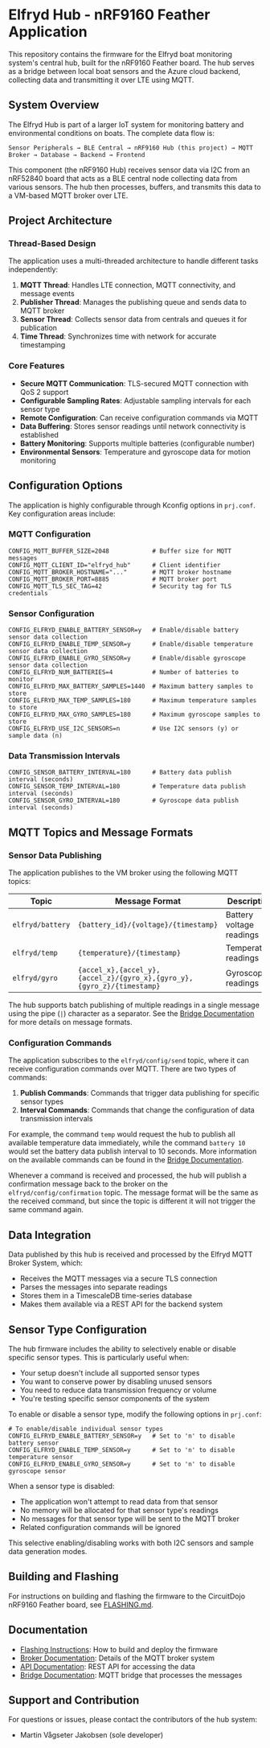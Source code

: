 # Elfryd Hub - nRF9160 Feather Application

This repository contains the firmware for the Elfryd boat monitoring system's central hub, built for the nRF9160 Feather board. The hub serves as a bridge between local boat sensors and the Azure cloud backend, collecting data and transmitting it over LTE using MQTT.

## System Overview

The Elfryd Hub is part of a larger IoT system for monitoring battery and environmental conditions on boats. The complete data flow is:

```
Sensor Peripherals → BLE Central → nRF9160 Hub (this project) → MQTT Broker → Database → Backend → Frontend
```

This component (the nRF9160 Hub) receives sensor data via I2C from an nRF52840 board that acts as a BLE central node collecting data from various sensors. The hub then processes, buffers, and transmits this data to a VM-based MQTT broker over LTE.

## Project Architecture

### Thread-Based Design

The application uses a multi-threaded architecture to handle different tasks independently:

1. **MQTT Thread**: Handles LTE connection, MQTT connectivity, and message events
2. **Publisher Thread**: Manages the publishing queue and sends data to MQTT broker
3. **Sensor Thread**: Collects sensor data from centrals and queues it for publication
4. **Time Thread**: Synchronizes time with network for accurate timestamping

### Core Features

- **Secure MQTT Communication**: TLS-secured MQTT connection with QoS 2 support
- **Configurable Sampling Rates**: Adjustable sampling intervals for each sensor type
- **Remote Configuration**: Can receive configuration commands via MQTT
- **Data Buffering**: Stores sensor readings until network connectivity is established
- **Battery Monitoring**: Supports multiple batteries (configurable number)
- **Environmental Sensors**: Temperature and gyroscope data for motion monitoring

## Configuration Options

The application is highly configurable through Kconfig options in `prj.conf`. Key configuration areas include:

### MQTT Configuration

```
CONFIG_MQTT_BUFFER_SIZE=2048            # Buffer size for MQTT messages
CONFIG_MQTT_CLIENT_ID="elfryd_hub"      # Client identifier
CONFIG_MQTT_BROKER_HOSTNAME="..."       # MQTT broker hostname
CONFIG_MQTT_BROKER_PORT=8885            # MQTT broker port
CONFIG_MQTT_TLS_SEC_TAG=42              # Security tag for TLS credentials
```

### Sensor Configuration

```
CONFIG_ELFRYD_ENABLE_BATTERY_SENSOR=y   # Enable/disable battery sensor data collection
CONFIG_ELFRYD_ENABLE_TEMP_SENSOR=y      # Enable/disable temperature sensor data collection
CONFIG_ELFRYD_ENABLE_GYRO_SENSOR=y      # Enable/disable gyroscope sensor data collection
CONFIG_ELFRYD_NUM_BATTERIES=4           # Number of batteries to monitor
CONFIG_ELFRYD_MAX_BATTERY_SAMPLES=1440  # Maximum battery samples to store
CONFIG_ELFRYD_MAX_TEMP_SAMPLES=180      # Maximum temperature samples to store
CONFIG_ELFRYD_MAX_GYRO_SAMPLES=180      # Maximum gyroscope samples to store
CONFIG_ELFRYD_USE_I2C_SENSORS=n         # Use I2C sensors (y) or sample data (n)
```

### Data Transmission Intervals

```
CONFIG_SENSOR_BATTERY_INTERVAL=180      # Battery data publish interval (seconds)
CONFIG_SENSOR_TEMP_INTERVAL=180         # Temperature data publish interval (seconds)
CONFIG_SENSOR_GYRO_INTERVAL=180         # Gyroscope data publish interval (seconds)
```

## MQTT Topics and Message Formats

### Sensor Data Publishing

The application publishes to the VM broker using the following MQTT topics:

| Topic            | Message Format                                                         | Description              |
| ---------------- | ---------------------------------------------------------------------- | ------------------------ |
| `elfryd/battery` | `{battery_id}/{voltage}/{timestamp}`                                   | Battery voltage readings |
| `elfryd/temp`    | `{temperature}/{timestamp}`                                            | Temperature readings     |
| `elfryd/gyro`    | `{accel_x},{accel_y},{accel_z}/{gyro_x},{gyro_y},{gyro_z}/{timestamp}` | Gyroscope readings       |

The hub supports batch publishing of multiple readings in a single message using the pipe (`|`) character as a separator. See the [Bridge Documentation](../../broker/docs/bridge.md) for more details on message formats.

### Configuration Commands

The application subscribes to the `elfryd/config/send` topic, where it can receive configuration commands over MQTT. There are two types of commands:

1. **Publish Commands**: Commands that trigger data publishing for specific sensor types
2. **Interval Commands**: Commands that change the configuration of data transmission intervals

For example, the command `temp` would request the hub to publish all available temperature data immediately, while the command `battery 10` would set the battery data publish interval to 10 seconds. More information on the available commands can be found in the [Bridge Documentation](../../broker/docs/bridge.md).

Whenever a command is received and processed, the hub will publish a confirmation message back to the broker on the `elfryd/config/confirmation` topic. The message format will be the same as the received command, but since the topic is different it will not trigger the same command again.

## Data Integration

Data published by this hub is received and processed by the Elfryd MQTT Broker System, which:

- Receives the MQTT messages via a secure TLS connection
- Parses the messages into separate readings
- Stores them in a TimescaleDB time-series database
- Makes them available via a REST API for the backend system

## Sensor Type Configuration

The hub firmware includes the ability to selectively enable or disable specific sensor types. This is particularly useful when:

- Your setup doesn't include all supported sensor types
- You want to conserve power by disabling unused sensors
- You need to reduce data transmission frequency or volume
- You're testing specific sensor components of the system

To enable or disable a sensor type, modify the following options in `prj.conf`:

```
# To enable/disable individual sensor types
CONFIG_ELFRYD_ENABLE_BATTERY_SENSOR=y   # Set to 'n' to disable battery sensor
CONFIG_ELFRYD_ENABLE_TEMP_SENSOR=y      # Set to 'n' to disable temperature sensor
CONFIG_ELFRYD_ENABLE_GYRO_SENSOR=y      # Set to 'n' to disable gyroscope sensor
```

When a sensor type is disabled:
- The application won't attempt to read data from that sensor
- No memory will be allocated for that sensor type's readings
- No messages for that sensor type will be sent to the MQTT broker
- Related configuration commands will be ignored

This selective enabling/disabling works with both I2C sensors and sample data generation modes.

## Building and Flashing

For instructions on building and flashing the firmware to the CircuitDojo nRF9160 Feather board, see [FLASHING.md](./docs/FLASHING.md).

## Documentation

- [Flashing Instructions](./docs/FLASHING.md): How to build and deploy the firmware
- [Broker Documentation](../../broker/README.md): Details of the MQTT broker system
- [API Documentation](../../broker/docs/api.md): REST API for accessing the data
- [Bridge Documentation](../../broker/docs/bridge.md): MQTT bridge that processes the messages

## Support and Contribution

For questions or issues, please contact the contributors of the hub system:

- Martin Vågseter Jakobsen (sole developer)
